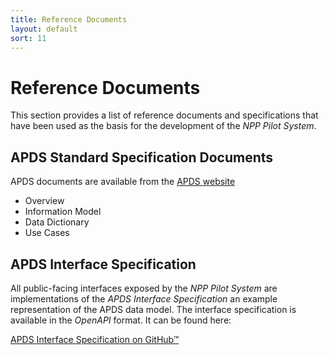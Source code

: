 ```yaml
---
title: Reference Documents 
layout: default
sort: 11 
---
```

# Reference Documents
This section provides a list of reference documents and specifications that have been used as the basis for the development of the _NPP Pilot System_. 

## APDS Standard Specification Documents
APDS documents are available from the [APDS website](https://allianceforparkingdatastandards.org)
* Overview 
* Information Model
* Data Dictionary
* Use Cases

## APDS Interface Specification
All public-facing interfaces exposed by the _NPP Pilot System_ are implementations of the _APDS Interface Specification_ an example representation of the APDS data model. The interface specification is available in the *OpenAPI* format. It can be found here:

[APDS Interface Specification on GitHub&trade;](https://github.com/parkingdata/spec)


